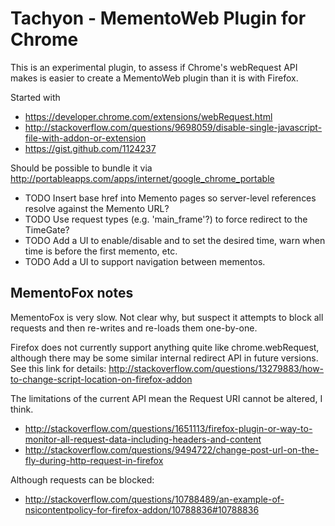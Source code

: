 Tachyon - MementoWeb Plugin for Chrome
======================================

This is an experimental plugin, to assess if Chrome's webRequest API makes is easier to create a MementoWeb plugin than it is with Firefox.

Started with 
* https://developer.chrome.com/extensions/webRequest.html
* http://stackoverflow.com/questions/9698059/disable-single-javascript-file-with-addon-or-extension
* https://gist.github.com/1124237

Should be possible to bundle it via http://portableapps.com/apps/internet/google_chrome_portable

* TODO Insert base href into Memento pages so server-level references resolve against the Memento URL?
* TODO Use request types (e.g. 'main_frame'?) to force redirect to the TimeGate?
* TODO Add a UI to enable/disable and to set the desired time, warn when time is before the first memento, etc.
* TODO Add a UI to support navigation between mementos.

MementoFox notes
----------------

MementoFox is very slow. Not clear why, but suspect it attempts to block all requests and then re-writes and re-loads them one-by-one.

Firefox does not currently support anything quite like chrome.webRequest, although there may be some similar internal redirect API in future versions. See this link for details: http://stackoverflow.com/questions/13279883/how-to-change-script-location-on-firefox-addon

The limitations of the current API mean the Request URI cannot be altered, I think.
 * http://stackoverflow.com/questions/1651113/firefox-plugin-or-way-to-monitor-all-request-data-including-headers-and-content
 * http://stackoverflow.com/questions/9494722/change-post-url-on-the-fly-during-http-request-in-firefox

Although requests can be blocked:
 * http://stackoverflow.com/questions/10788489/an-example-of-nsicontentpolicy-for-firefox-addon/10788836#10788836

